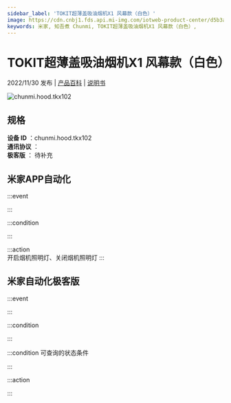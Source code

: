 ```yaml
---
sidebar_label: 'TOKIT超薄盖吸油烟机X1 风幕款（白色）'
image: https://cdn.cnbj1.fds.api.mi-img.com/iotweb-product-center/d5b3a21fb15810e09d893faf3d426063_1667456665056.png?GalaxyAccessKeyId=AKVGLQWBOVIRQ3XLEW&Expires=9223372036854775807&Signature=L5voohJxPXrvqSLzwGiqWIX89XY=
keywords: 米家, 知吾煮 Chunmi, TOKIT超薄盖吸油烟机X1 风幕款（白色）, 
---
```

# TOKIT超薄盖吸油烟机X1 风幕款（白色）

2022/11/30 发布 | [产品百科](https://home.mi.com/webapp/content/baike/product/index.html?model=chunmi.hood.tkx102/) | [说明书](https://home.mi.com/views/introduction.html?model=chunmi.hood.tkx102&region=cn)

![chunmi.hood.tkx102](https://cdn.cnbj1.fds.api.mi-img.com/iotweb-product-center/d5b3a21fb15810e09d893faf3d426063_1667456665056.png?GalaxyAccessKeyId=AKVGLQWBOVIRQ3XLEW&Expires=9223372036854775807&Signature=L5voohJxPXrvqSLzwGiqWIX89XY=)

## 规格  
> 
**设备 ID** ：chunmi.hood.tkx102  
**通讯协议** ：  
**极客版**  ： 待补充 


## 米家APP自动化  

:::event  

:::

:::condition  

:::

:::action   
开启烟机照明灯、关闭烟机照明灯
:::

## 米家自动化极客版  

:::event  

:::

:::condition  

:::

:::condition 可查询的状态条件  

:::

:::action  

:::

        
